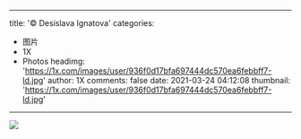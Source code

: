 
---
title: '© Desislava Ignatova'
categories: 
 - 图片
 - 1X
 - Photos
headimg: 'https://1x.com/images/user/936f0d17bfa697444dc570ea6febbff7-ld.jpg'
author: 1X
comments: false
date: 2021-03-24 04:12:08
thumbnail: 'https://1x.com/images/user/936f0d17bfa697444dc570ea6febbff7-ld.jpg'
---

<div>   
<img src="https://1x.com/images/user/936f0d17bfa697444dc570ea6febbff7-ld.jpg" referrerpolicy="no-referrer">  
</div>
            